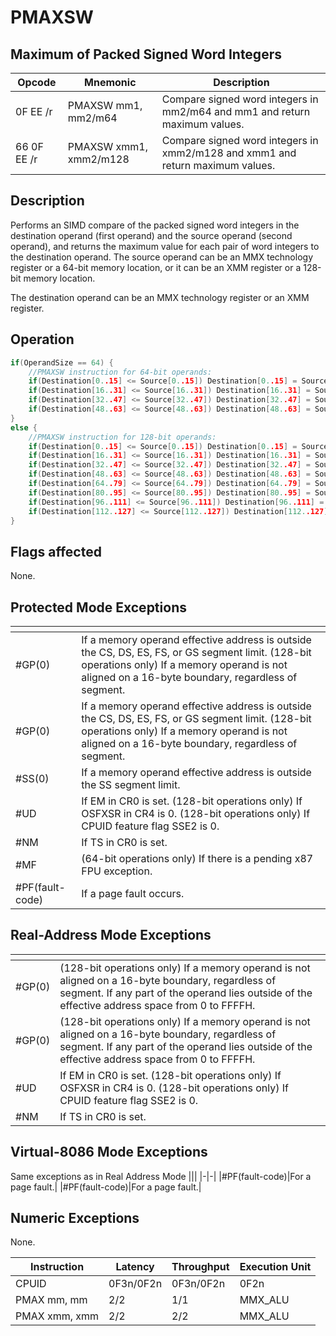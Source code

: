 # PMAXSW
 
## Maximum of Packed Signed Word Integers
 
 
|Opcode|Mnemonic|Description|
|-|-|-|
|0F EE /r|PMAXSW mm1, mm2/m64|Compare signed word integers in mm2/m64 and mm1 and return maximum values.|
|66 0F EE /r|PMAXSW xmm1, xmm2/m128|Compare signed word integers in xmm2/m128 and xmm1 and return maximum values.|
 
## Description
 
Performs an SIMD compare of the packed signed word integers in the destination operand (first operand) and the source operand (second operand), and returns the maximum value for each pair of word integers to the destination operand. The source operand can be an MMX technology register or a 64-bit memory location, or it can be an XMM register or a 128-bit memory location.
 
The destination operand can be an MMX technology register or an XMM register.
 
 
## Operation
 
```c
if(OperandSize == 64) {
	//PMAXSW instruction for 64-bit operands:
	if(Destination[0..15] <= Source[0..15]) Destination[0..15] = Source[0..15];
	if(Destination[16..31] <= Source[16..31]) Destination[16..31] = Source[16..31];
	if(Destination[32..47] <= Source[32..47]) Destination[32..47] = Source[32..47];
	if(Destination[48..63] <= Source[48..63]) Destination[48..63] = Source[48..63];
}
else {
	//PMAXSW instruction for 128-bit operands:
	if(Destination[0..15] <= Source[0..15]) Destination[0..15] = Source[0..15];
	if(Destination[16..31] <= Source[16..31]) Destination[16..31] = Source[16..31];
	if(Destination[32..47] <= Source[32..47]) Destination[32..47] = Source[32..47];
	if(Destination[48..63] <= Source[48..63]) Destination[48..63] = Source[48..63];
	if(Destination[64..79] <= Source[64..79]) Destination[64..79] = Source[64..79];
	if(Destination[80..95] <= Source[80..95]) Destination[80..95] = Source[80..95];
	if(Destination[96..111] <= Source[96..111]) Destination[96..111] = Source[96..111];
	if(Destination[112..127] <= Source[112..127]) Destination[112..127] = Source[112..127];
}

```
 
 
## Flags affected
 
None.

 
 
## Protected Mode Exceptions
 
|[]()||
|-|-|
|#GP(0)|If a memory operand effective address is outside the CS, DS, ES, FS, or GS segment limit. (128-bit operations only) If a memory operand is not aligned on a 16-byte boundary, regardless of segment.|
|#GP(0)|If a memory operand effective address is outside the CS, DS, ES, FS, or GS segment limit. (128-bit operations only) If a memory operand is not aligned on a 16-byte boundary, regardless of segment.|
|#SS(0)|If a memory operand effective address is outside the SS segment limit.|
|#UD|If EM in CR0 is set. (128-bit operations only) If OSFXSR in CR4 is 0. (128-bit operations only) If CPUID feature flag SSE2 is 0.|
|#NM|If TS in CR0 is set.|
|#MF|(64-bit operations only) If there is a pending x87 FPU exception.|
|#PF(fault-code)|If a page fault occurs.|
 
## Real-Address Mode Exceptions
 
|[]()||
|-|-|
|#GP(0)|(128-bit operations only) If a memory operand is not aligned on a 16-byte boundary, regardless of segment. If any part of the operand lies outside of the effective address space from 0 to FFFFH.|
|#GP(0)|(128-bit operations only) If a memory operand is not aligned on a 16-byte boundary, regardless of segment. If any part of the operand lies outside of the effective address space from 0 to FFFFH.|
|#UD|If EM in CR0 is set. (128-bit operations only) If OSFXSR in CR4 is 0. (128-bit operations only) If CPUID feature flag SSE2 is 0.|
|#NM|If TS in CR0 is set.|
 
## Virtual-8086 Mode Exceptions
 
Same exceptions as in Real Address Mode
|[]()||
|-|-|
|#PF(fault-code)|For a page fault.|
|#PF(fault-code)|For a page fault.|
 
## Numeric Exceptions
 
None.
 
|Instruction|Latency|Throughput|Execution Unit|
|-|-|-|-|
|CPUID|0F3n/0F2n|0F3n/0F2n|0F2n|
|PMAX mm, mm|2/2|1/1|MMX_ALU|
|PMAX xmm, xmm|2/2|2/2|MMX_ALU|
